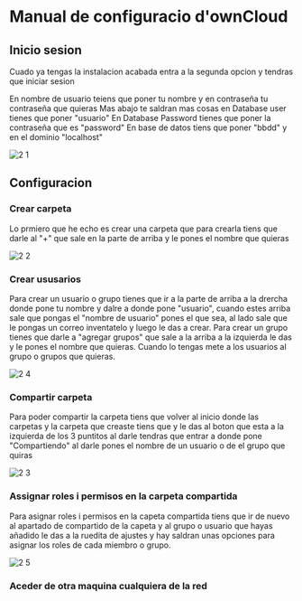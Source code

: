 # Manual de configuracio d'ownCloud
## Inicio sesion

Cuado ya tengas la instalacion acabada entra a la segunda opcion y tendras que iniciar sesion

En nombre de usuario teiens que poner tu nombre y en contraseña tu contraseña que quieras 
Mas abajo te saldran mas cosas en Database user tienes que poner "usuario"
En Database Password tienes que poner la contraseña que es "password"
En base de datos tiens que poner "bbdd" y en el dominio "localhost"

![2 1](https://github.com/user-attachments/assets/2853e2a9-74f7-4347-919b-33c8ee79c09f)

## Configuracion

### Crear carpeta
Lo prmiero que he echo es crear una carpeta que para crearla tiens que darle al "+" que sale en la parte de arriba y le pones el nombre que quieras

![2 2](https://github.com/user-attachments/assets/a761c481-85dd-4700-9bae-b464440a23f3)

### Crear ususarios

Para crear un usuario o grupo tienes que ir a la parte de arriba a la drercha donde pone tu nombre y dalre a donde pone "usuario", cuando estes arriba sale que pongas el "nombre de usuario" pones el que sea, al lado sale que le pongas un correo inventatelo y luego le das a crear.
Para crear un grupo tienes que darle a "agregar grupos" que sale a la arriba a la izquierda le das y le pones el nombre que quieras.
Cuando lo tengas mete a los usuarios al grupo o grupos que quieras.

![2 4](https://github.com/user-attachments/assets/623cbe7e-b819-4b06-a900-db3a34c7a61c)

### Compartir carpeta

Para poder compartir la carpeta tiens que volver al inicio donde las carpetas y la carpeta que creaste tiens que y le das al boton que esta a la izquierda de los 3 puntitos al darle tendras que entrar a donde pone "Compartiendo" al darle pones el nombre de un usuario o de el grupo que quiras

![2 3](https://github.com/user-attachments/assets/25263fde-be2c-4246-abd4-8c0b91e20d19)

### Assignar roles i permisos en la carpeta compartida

Para asignar roles i permisos en la capeta compartida tiens que ir de nuevo al apartado de compartido de la capeta y al grupo o usuario que hayas añadido le das a la ruedita de ajustes y hay saldran unas opciones para asignar los roles de cada miembro o grupo.

![2 5](https://github.com/user-attachments/assets/42fffb8f-f36f-4bd4-9057-84ed751ad56c)

### Aceder de otra maquina cualquiera de la red 

